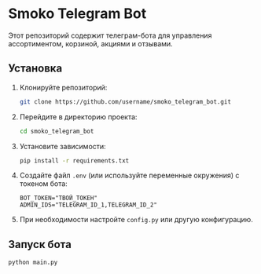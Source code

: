# Smoko Telegram Bot

Этот репозиторий содержит телеграм-бота для управления ассортиментом, корзиной, акциями и отзывами.

## Установка

1. Клонируйте репозиторий:

    ```bash
    git clone https://github.com/username/smoko_telegram_bot.git
    ```

2. Перейдите в директорию проекта:

    ```bash
    cd smoko_telegram_bot
    ```

3. Установите зависимости:

    ```bash
    pip install -r requirements.txt
    ```

4. Создайте файл `.env` (или используйте переменные окружения) с токеном бота:

    ```env
    BOT_TOKEN="ТВОЙ_ТОКЕН"
    ADMIN_IDS="TELEGRAM_ID_1,TELEGRAM_ID_2"
    ```

5. При необходимости настройте `config.py` или другую конфигурацию.

## Запуск бота

```bash
python main.py

